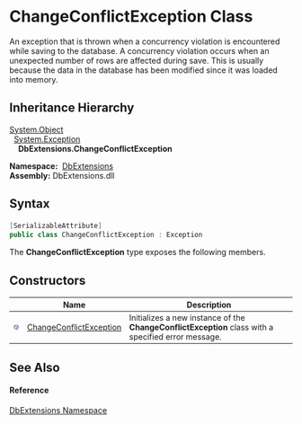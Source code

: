 ChangeConflictException Class
=============================
An exception that is thrown when a concurrency violation is encountered while saving to the database. A concurrency violation occurs when an unexpected number of rows are affected during save. This is usually because the data in the database has been modified since it was loaded into memory.


Inheritance Hierarchy
---------------------
[System.Object][1]  
  [System.Exception][2]  
    **DbExtensions.ChangeConflictException**  

  **Namespace:**  [DbExtensions][3]  
  **Assembly:** DbExtensions.dll

Syntax
------

```csharp
[SerializableAttribute]
public class ChangeConflictException : Exception
```

The **ChangeConflictException** type exposes the following members.


Constructors
------------

|                  | Name                         | Description                                                                                         |
| ---------------- | ---------------------------- | --------------------------------------------------------------------------------------------------- |
| ![Public method] | [ChangeConflictException][4] | Initializes a new instance of the **ChangeConflictException** class with a specified error message. |


See Also
--------

#### Reference
[DbExtensions Namespace][3]  

[1]: https://docs.microsoft.com/dotnet/api/system.object
[2]: https://docs.microsoft.com/dotnet/api/system.exception
[3]: ../README.md
[4]: _ctor.md
[Public method]: ../../icons/pubmethod.svg "Public method"